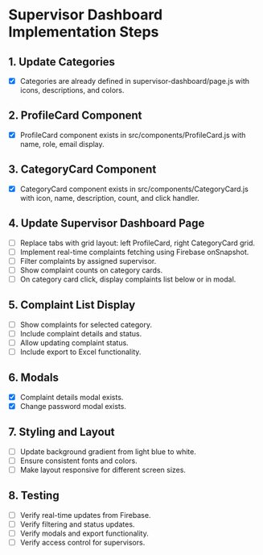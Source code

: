 # Supervisor Dashboard Implementation Steps

## 1. Update Categories
- [x] Categories are already defined in supervisor-dashboard/page.js with icons, descriptions, and colors.

## 2. ProfileCard Component
- [x] ProfileCard component exists in src/components/ProfileCard.js with name, role, email display.

## 3. CategoryCard Component
- [x] CategoryCard component exists in src/components/CategoryCard.js with icon, name, description, count, and click handler.

## 4. Update Supervisor Dashboard Page
- [ ] Replace tabs with grid layout: left ProfileCard, right CategoryCard grid.
- [ ] Implement real-time complaints fetching using Firebase onSnapshot.
- [ ] Filter complaints by assigned supervisor.
- [ ] Show complaint counts on category cards.
- [ ] On category card click, display complaints list below or in modal.

## 5. Complaint List Display
- [ ] Show complaints for selected category.
- [ ] Include complaint details and status.
- [ ] Allow updating complaint status.
- [ ] Include export to Excel functionality.

## 6. Modals
- [x] Complaint details modal exists.
- [x] Change password modal exists.

## 7. Styling and Layout
- [ ] Update background gradient from light blue to white.
- [ ] Ensure consistent fonts and colors.
- [ ] Make layout responsive for different screen sizes.

## 8. Testing
- [ ] Verify real-time updates from Firebase.
- [ ] Verify filtering and status updates.
- [ ] Verify modals and export functionality.
- [ ] Verify access control for supervisors.
